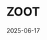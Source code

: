 ---  
layout: startup_page  
title: "ZOOT"  
id: "getzoot.us"  
permalink: "/zootgetzoot.us06172025/"  
website: "http://getzoot.us/"  
funding_round: "Seed"  
funding_amount: "$6M"  
investors: "CoinFund, Griffin Gaming Partners"  
about: "ZOOT is an iGaming platform that combines the engagement of video games with blockchain-based payments. It aims to offer entertaining, transparent, and instantly rewarding experiences by integrating video game design principles with the efficiency of stablecoin-based transactions. The platform focuses on eliminating payment processing delays and geographic restrictions."  
markets: "iGaming, Blockchain, Gaming"  
hq: "New York, New York, United States"  
founded_year: "2024"  
linkedin: "https://www.linkedin.com/company/getzoot"  
twitter: "https://twitter.com/zoot_cz"  
instagram: ""  
facebook: "https://www.facebook.com/ZOOT"  
crunchbase: "https://www.crunchbase.com/organization/zoot-2"  
pitchbook: "https://pitchbook.com/profiles/company/711491-41"  

date_display: "17-Jun-2025"  
date: "2025-06-17"

# SEO Optimization  
meta_title: "ZOOT - Seed Funding ($6M)"  
meta_description: "ZOOT, ZOOT is an iGaming platform that combines the engagement of video games with blockchain-based payments. It aims to offer entertaining, transparent, an..."  
meta_keywords: "ZOOT, iGaming, Blockchain, Gaming, Seed funding"  
canonical_url: "https://startup.projectstartups.com/zootgetzoot.us06172025/"  
---